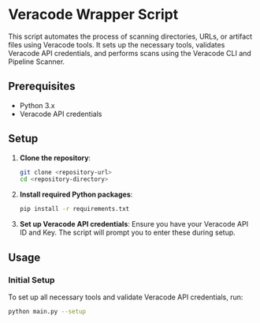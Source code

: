 # Veracode Wrapper Script

This script automates the process of scanning directories, URLs, or artifact files using Veracode tools. It sets up the necessary tools, validates Veracode API credentials, and performs scans using the Veracode CLI and Pipeline Scanner.

## Prerequisites

- Python 3.x
- Veracode API credentials

## Setup

1. **Clone the repository**:

   ```sh
   git clone <repository-url>
   cd <repository-directory>
   ```

2. **Install required Python packages**:

   ```sh
   pip install -r requirements.txt
   ```

3. **Set up Veracode API credentials**:
   Ensure you have your Veracode API ID and Key. The script will prompt you to enter these during setup.

## Usage

### Initial Setup

To set up all necessary tools and validate Veracode API credentials, run:

```sh
python main.py --setup
```
